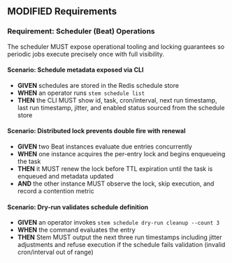 ## MODIFIED Requirements

### Requirement: Scheduler (Beat) Operations
The scheduler MUST expose operational tooling and locking guarantees so periodic jobs execute precisely once with full visibility.
#### Scenario: Schedule metadata exposed via CLI
- **GIVEN** schedules are stored in the Redis schedule store
- **WHEN** an operator runs `stem schedule list`
- **THEN** the CLI MUST show id, task, cron/interval, next run timestamp, last run timestamp, jitter, and enabled status sourced from the schedule store

#### Scenario: Distributed lock prevents double fire with renewal
- **GIVEN** two Beat instances evaluate due entries concurrently
- **WHEN** one instance acquires the per-entry lock and begins enqueueing the task
- **THEN** it MUST renew the lock before TTL expiration until the task is enqueued and metadata updated
- **AND** the other instance MUST observe the lock, skip execution, and record a contention metric

#### Scenario: Dry-run validates schedule definition
- **GIVEN** an operator invokes `stem schedule dry-run cleanup --count 3`
- **WHEN** the command evaluates the entry
- **THEN** Stem MUST output the next three run timestamps including jitter adjustments and refuse execution if the schedule fails validation (invalid cron/interval out of range)

